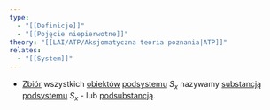 ```yaml
---
type:
  - "[[Definicje]]"
  - "[[Pojęcie niepierwotne]]"
theory: "[[LAI/ATP/Aksjomatyczna teoria poznania|ATP]]"
relates:
  - "[[System]]"
---
```

- [Zbiór](Zbiór.md) wszystkich [obiektów](LAI/ATP/Pojęcia%20pierwotne/Obiekt%20elementarny.md) [podsystemu](Podsystem.md) $S_{x}$ nazywamy [substancją podsystemu](Podsubstancja.md) $S_{x}$ - lub [podsubstancją](Podsubstancja.md).